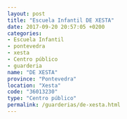 ```yaml
---
layout: post
title: "Escuela Infantil DE XESTA"
date: 2017-09-20 20:57:05 +0200
categories:
- Escuela Infantil
- pontevedra
- xesta
- Centro público
- guarderia
name: "DE XESTA"
province: "Pontevedra"
location: "Xesta"
code: "36013230"
type: "Centro público"
permalink: /guarderias/de-xesta.html
---
```

